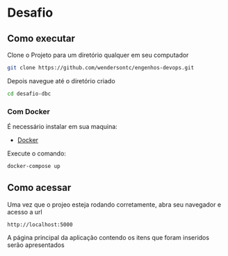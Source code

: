 # Desafio

## Como executar
Clone o Projeto para um diretório qualquer em seu computador

```bash
git clone https://github.com/wendersontc/engenhos-devops.git
```

Depois navegue até o diretório criado
```bash
cd desafio-dbc
```

### Com Docker
É necessário instalar em sua maquina:
- [Docker](https://www.docker.com/) 

Execute o comando:
```bash
docker-compose up
```

## Como acessar
Uma vez que o projeo esteja rodando corretamente, abra seu navegador e acesso a url
```
http://localhost:5000
```

A página principal da aplicação contendo os itens que foram inseridos serão apresentados

